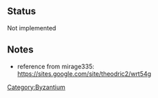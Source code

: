 ## Status

Not implemented

## Notes

-   reference from mirage335:
    <https://sites.google.com/site/theodric2/wrt54g>

[Category:Byzantium](Category:Byzantium)
